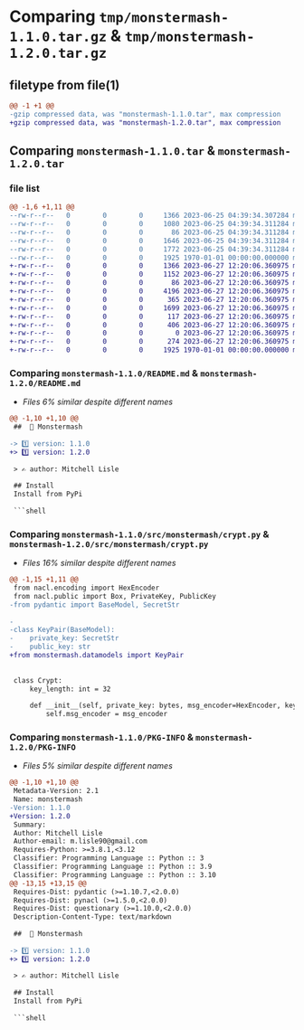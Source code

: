 # Comparing `tmp/monstermash-1.1.0.tar.gz` & `tmp/monstermash-1.2.0.tar.gz`

## filetype from file(1)

```diff
@@ -1 +1 @@
-gzip compressed data, was "monstermash-1.1.0.tar", max compression
+gzip compressed data, was "monstermash-1.2.0.tar", max compression
```

## Comparing `monstermash-1.1.0.tar` & `monstermash-1.2.0.tar`

### file list

```diff
@@ -1,6 +1,11 @@
--rw-r--r--   0        0        0     1366 2023-06-25 04:39:34.307284 monstermash-1.1.0/README.md
--rw-r--r--   0        0        0     1080 2023-06-25 04:39:34.311284 monstermash-1.1.0/pyproject.toml
--rw-r--r--   0        0        0       86 2023-06-25 04:39:34.311284 monstermash-1.1.0/src/monstermash/__init__.py
--rw-r--r--   0        0        0     1646 2023-06-25 04:39:34.311284 monstermash-1.1.0/src/monstermash/__main__.py
--rw-r--r--   0        0        0     1772 2023-06-25 04:39:34.311284 monstermash-1.1.0/src/monstermash/crypt.py
--rw-r--r--   0        0        0     1925 1970-01-01 00:00:00.000000 monstermash-1.1.0/PKG-INFO
+-rw-r--r--   0        0        0     1366 2023-06-27 12:20:06.360975 monstermash-1.2.0/README.md
+-rw-r--r--   0        0        0     1152 2023-06-27 12:20:06.360975 monstermash-1.2.0/pyproject.toml
+-rw-r--r--   0        0        0       86 2023-06-27 12:20:06.360975 monstermash-1.2.0/src/monstermash/__init__.py
+-rw-r--r--   0        0        0     4196 2023-06-27 12:20:06.360975 monstermash-1.2.0/src/monstermash/__main__.py
+-rw-r--r--   0        0        0      365 2023-06-27 12:20:06.360975 monstermash-1.2.0/src/monstermash/config.py
+-rw-r--r--   0        0        0     1699 2023-06-27 12:20:06.360975 monstermash-1.2.0/src/monstermash/crypt.py
+-rw-r--r--   0        0        0      117 2023-06-27 12:20:06.360975 monstermash-1.2.0/src/monstermash/datamodels.py
+-rw-r--r--   0        0        0      406 2023-06-27 12:20:06.360975 monstermash-1.2.0/src/monstermash/parser.py
+-rw-r--r--   0        0        0        0 2023-06-27 12:20:06.360975 monstermash-1.2.0/src/monstermash/utils/__init__.py
+-rw-r--r--   0        0        0      274 2023-06-27 12:20:06.360975 monstermash-1.2.0/src/monstermash/utils/file.py
+-rw-r--r--   0        0        0     1925 1970-01-01 00:00:00.000000 monstermash-1.2.0/PKG-INFO
```

### Comparing `monstermash-1.1.0/README.md` & `monstermash-1.2.0/README.md`

 * *Files 6% similar despite different names*

```diff
@@ -1,10 +1,10 @@
 ##  🧟 Monstermash
 
-> 1️⃣ version: 1.1.0
+> 1️⃣ version: 1.2.0
 
 > ✍️ author: Mitchell Lisle
 
 ## Install
 Install from PyPi
 
 ```shell
```

### Comparing `monstermash-1.1.0/src/monstermash/crypt.py` & `monstermash-1.2.0/src/monstermash/crypt.py`

 * *Files 16% similar despite different names*

```diff
@@ -1,15 +1,11 @@
 from nacl.encoding import HexEncoder
 from nacl.public import Box, PrivateKey, PublicKey
-from pydantic import BaseModel, SecretStr
 
-
-class KeyPair(BaseModel):
-    private_key: SecretStr
-    public_key: str
+from monstermash.datamodels import KeyPair
 
 
 class Crypt:
     key_length: int = 32
 
     def __init__(self, private_key: bytes, msg_encoder=HexEncoder, key_encoder=HexEncoder):
         self.msg_encoder = msg_encoder
```

### Comparing `monstermash-1.1.0/PKG-INFO` & `monstermash-1.2.0/PKG-INFO`

 * *Files 5% similar despite different names*

```diff
@@ -1,10 +1,10 @@
 Metadata-Version: 2.1
 Name: monstermash
-Version: 1.1.0
+Version: 1.2.0
 Summary: 
 Author: Mitchell Lisle
 Author-email: m.lisle90@gmail.com
 Requires-Python: >=3.8.1,<3.12
 Classifier: Programming Language :: Python :: 3
 Classifier: Programming Language :: Python :: 3.9
 Classifier: Programming Language :: Python :: 3.10
@@ -13,15 +13,15 @@
 Requires-Dist: pydantic (>=1.10.7,<2.0.0)
 Requires-Dist: pynacl (>=1.5.0,<2.0.0)
 Requires-Dist: questionary (>=1.10.0,<2.0.0)
 Description-Content-Type: text/markdown
 
 ##  🧟 Monstermash
 
-> 1️⃣ version: 1.1.0
+> 1️⃣ version: 1.2.0
 
 > ✍️ author: Mitchell Lisle
 
 ## Install
 Install from PyPi
 
 ```shell
```

